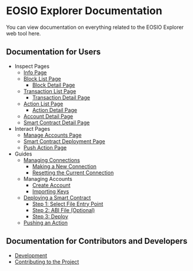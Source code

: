 # EOSIO Explorer Documentation

You can view documentation on everything related to the EOSIO Explorer web tool here.

## Documentation for Users

* Inspect Pages
    * [Info Page](./pages/info-page.md)
    * [Block List Page](./pages/block-list-page.md)
        * [Block Detail Page](./pages/detail-pages/block-detail-page.md)
    * [Transaction List Page](./pages/transaction-list-page.md)
        * [Transaction Detail Page](./pages/detail-pages/transaction-detail-page.md)
    * [Action List Page](./pages/action-list-page.md)
        * [Action Detail Page](./pages/detail-pages/action-detail-page.md)
    * [Account Detail Page](./pages/detail-pages/account-detail-page.md)
    * [Smart Contract Detail Page](./pages/detail-pages/smart-contract-detail-page.md)
* Interact Pages
    * [Manage Accounts Page](./pages/interact/manage-accounts-page.md)
    * [Smart Contract Deployment Page](./pages/interact/deployment-page.md)
    * [Push Action Page](./pages/interact/push-action-page.md)
* Guides
    * [Managing Connections](./guides/connection)
        * [Making a New Connection](./guides/connect/new-connections.md)
        * [Resetting the Current Connection](./guides/connect/reset-connections.md)
    * Managing Accounts
        * [Create Account](./guides/permissions/create_account.md)
        * [Importing Keys](./guides/permissions/import_account.md)
    * [Deploying a Smart Contract](./guides/deployment)
        * [Step 1: Select File Entry Point](./guides/deployment/step-one.md)
        * [Step 2: ABI File (Optional)](./guides/deployment/step-two.md)
        * [Step 3: Deploy](./guides/deployment/step-three.md)
    * [Pushing an Action](./guides/push-action)

## Documentation for Contributors and Developers

* [Development](development.md)
* [Contributing to the Project](../../../CONTRIBUTING.md)

